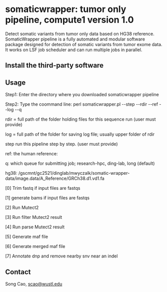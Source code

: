 
# somaticwrapper: tumor only pipeline, compute1 version 1.0  #

Detect somatic variants from tumor only data based on HG38 reference. SomaticWrapper pipeline is a fully automated and modular software package designed for detection of somatic variants from tumor exome data. It works on LSF job scheduler and can run multiple jobs in parallel. 

## Install the third-party software ##


## Usage ##

Step1: Enter the directory where you downloaded somaticwrapper pipeline 

Step2: Type the coommand line: perl somaticwrapper.pl  --step --rdir --ref --log --q

rdir = full path of the folder holding files for this sequence run (user must provide)

log = full path of the folder for saving log file; usually upper folder of rdir

step run this pipeline step by step. (user must provide)

ref: the human reference: 

q: which queue for submitting job; research-hpc, ding-lab, long (default)

hg38: /gscmnt/gc2521/dinglab/mwyczalk/somatic-wrapper-data/image.data/A_Reference/GRCh38.d1.vd1.fa

[0]  Trim fastq if input files are fastqs

[1]  generate bams if input files are fastqs

[2]  Run Mutect2

[3]  Run filter Mutect2 result

[4]  Run parse Mutect2 result

[5] Generate maf file

[6] Generate merged maf file

[7] Annotate dnp and remove nearby snv near an indel

## Contact ##

Song Cao, scao@wustl.edu 
